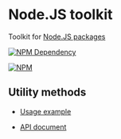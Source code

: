 # Node.JS toolkit

Toolkit for [Node.JS packages](https://docs.npmjs.com/getting-started/packages)

[![NPM Dependency](https://david-dm.org/TechQuery/node-toolkit.svg)](https://david-dm.org/TechQuery/node-toolkit)

[![NPM](https://nodei.co/npm/@tech_query/node-toolkit.png?downloads=true&downloadRank=true&stars=true)](https://nodei.co/npm/@tech_query/node-toolkit/)



## Utility methods

 - [Usage example](https://techquery.github.io/node-toolkit/test.html)

 - [API document](https://techquery.github.io/node-toolkit/identifiers.html)
